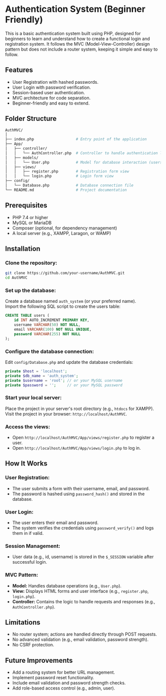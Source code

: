 
# Authentication System (Beginner Friendly)

This is a basic authentication system built using PHP, designed for beginners to learn and understand how to create a functional login and registration system. It follows the MVC (Model-View-Controller) design pattern but does not include a router system, keeping it simple and easy to follow.

## Features
- User Registration with hashed passwords.
- User Login with password verification.
- Session-based user authentication.
- MVC architecture for code separation.
- Beginner-friendly and easy to extend.

## Folder Structure

```bash
AuthMVC/
│
├── index.php                   # Entry point of the application
├── App/
│   ├── controller/
│   │   └── AuthController.php  # Controller to handle authentication logic
│   ├── models/
│   │   └── User.php            # Model for database interaction (users table)
│   ├── views/
│   │   ├── register.php        # Registration form view
│   │   └── login.php           # Login form view
├── config/
│   └── Database.php            # Database connection file
└── README.md                   # Project documentation
```

## Prerequisites
- PHP 7.4 or higher
- MySQL or MariaDB
- Composer (optional, for dependency management)
- A local server (e.g., XAMPP, Laragon, or WAMP)

## Installation

### Clone the repository:

```bash
git clone https://github.com/your-username/AuthMVC.git
cd AuthMVC
```

### Set up the database:

Create a database named `auth_system` (or your preferred name).  
Import the following SQL script to create the users table:

```sql
CREATE TABLE users (
    id INT AUTO_INCREMENT PRIMARY KEY,
    username VARCHAR(50) NOT NULL,
    email VARCHAR(100) NOT NULL UNIQUE,
    password VARCHAR(255) NOT NULL
);
```

### Configure the database connection:

Edit `config/Database.php` and update the database credentials:

```php
private $host = 'localhost';
private $db_name = 'auth_system';
private $username = 'root'; // or your MySQL username
private $password = '';     // or your MySQL password
```

### Start your local server:

Place the project in your server's root directory (e.g., `htdocs` for XAMPP).  
Visit the project in your browser: `http://localhost/AuthMVC`.

### Access the views:

- Open `http://localhost/AuthMVC/App/views/register.php` to register a user.
- Open `http://localhost/AuthMVC/App/views/login.php` to log in.

## How It Works

### User Registration:
- The user submits a form with their username, email, and password.
- The password is hashed using `password_hash()` and stored in the database.

### User Login:
- The user enters their email and password.
- The system verifies the credentials using `password_verify()` and logs them in if valid.

### Session Management:
- User data (e.g., id, username) is stored in the `$_SESSION` variable after successful login.

### MVC Pattern:
- **Model:** Handles database operations (e.g., `User.php`).
- **View:** Displays HTML forms and user interface (e.g., `register.php`, `login.php`).
- **Controller:** Contains the logic to handle requests and responses (e.g., `AuthController.php`).

## Limitations
- No router system; actions are handled directly through POST requests.
- No advanced validation (e.g., email validation, password strength).
- No CSRF protection.

## Future Improvements
- Add a routing system for better URL management.
- Implement password reset functionality.
- Include email validation and password strength checks.
- Add role-based access control (e.g., admin, user).
